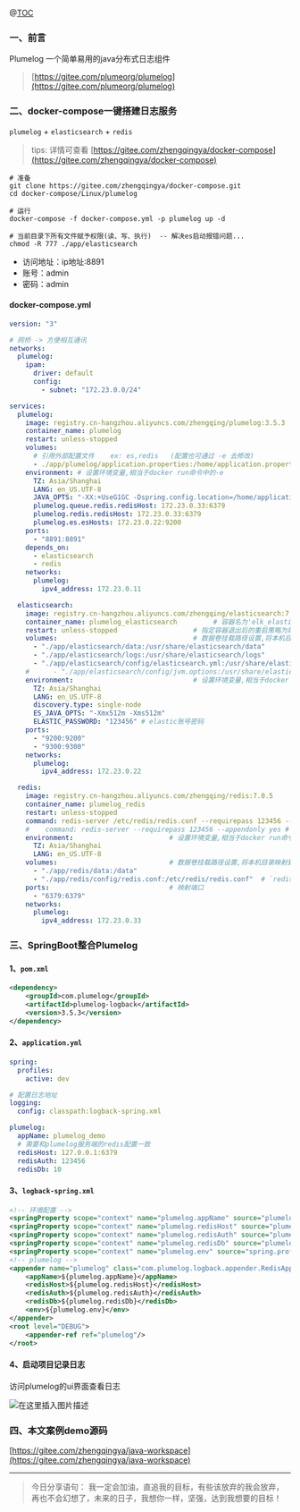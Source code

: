 ﻿@[TOC](文章目录)

### 一、前言

Plumelog 一个简单易用的java分布式日志组件

> [https://gitee.com/plumeorg/plumelog](https://gitee.com/plumeorg/plumelog)

### 二、docker-compose一键搭建日志服务

`plumelog` + `elasticsearch` + `redis`

> tips: 详情可查看 [https://gitee.com/zhengqingya/docker-compose](https://gitee.com/zhengqingya/docker-compose)

```shell
# 准备
git clone https://gitee.com/zhengqingya/docker-compose.git
cd docker-compose/Linux/plumelog

# 运行
docker-compose -f docker-compose.yml -p plumelog up -d

# 当前目录下所有文件赋予权限(读、写、执行)  -- 解决es启动报错问题...
chmod -R 777 ./app/elasticsearch
```

- 访问地址：ip地址:8891
- 账号：admin
- 密码：admin

#### docker-compose.yml

```yml
version: "3"

# 网桥 -> 方便相互通讯
networks:
  plumelog:
    ipam:
      driver: default
      config:
        - subnet: "172.23.0.0/24"

services:
  plumelog:
    image: registry.cn-hangzhou.aliyuncs.com/zhengqing/plumelog:3.5.3
    container_name: plumelog
    restart: unless-stopped
    volumes:
      # 引用外部配置文件    ex: es,redis   (配置也可通过 -e 去修改)
      - ./app/plumelog/application.properties:/home/application.properties
    environment: # 设置环境变量,相当于docker run命令中的-e
      TZ: Asia/Shanghai
      LANG: en_US.UTF-8
      JAVA_OPTS: "-XX:+UseG1GC -Dspring.config.location=/home/application.properties,classpath:application.properties,"
      plumelog.queue.redis.redisHost: 172.23.0.33:6379
      plumelog.redis.redisHost: 172.23.0.33:6379
      plumelog.es.esHosts: 172.23.0.22:9200
    ports:
      - "8891:8891"
    depends_on:
      - elasticsearch
      - redis
    networks:
      plumelog:
        ipv4_address: 172.23.0.11

  elasticsearch:
    image: registry.cn-hangzhou.aliyuncs.com/zhengqing/elasticsearch:7.14.1      # 原镜像`elasticsearch:7.14.1`
    container_name: plumelog_elasticsearch         # 容器名为'elk_elasticsearch'
    restart: unless-stopped                   # 指定容器退出后的重启策略为始终重启，但是不考虑在Docker守护进程启动时就已经停止了的容器
    volumes:                                  # 数据卷挂载路径设置,将本机目录映射到容器目录
      - "./app/elasticsearch/data:/usr/share/elasticsearch/data"
      - "./app/elasticsearch/logs:/usr/share/elasticsearch/logs"
      - "./app/elasticsearch/config/elasticsearch.yml:/usr/share/elasticsearch/config/elasticsearch.yml"
    #      - "./app/elasticsearch/config/jvm.options:/usr/share/elasticsearch/config/jvm.options"
    environment:                              # 设置环境变量,相当于docker run命令中的-e
      TZ: Asia/Shanghai
      LANG: en_US.UTF-8
      discovery.type: single-node
      ES_JAVA_OPTS: "-Xmx512m -Xms512m"
      ELASTIC_PASSWORD: "123456" # elastic账号密码
    ports:
      - "9200:9200"
      - "9300:9300"
    networks:
      plumelog:
        ipv4_address: 172.23.0.22

  redis:
    image: registry.cn-hangzhou.aliyuncs.com/zhengqing/redis:7.0.5                    # 镜像'redis:7.0.5'
    container_name: plumelog_redis                                                             # 容器名为'redis'
    restart: unless-stopped                                                                   # 指定容器退出后的重启策略为始终重启，但是不考虑在Docker守护进程启动时就已经停止了的容器
    command: redis-server /etc/redis/redis.conf --requirepass 123456 --appendonly no # 启动redis服务并添加密码为：123456,默认不开启redis-aof方式持久化配置
    #    command: redis-server --requirepass 123456 --appendonly yes # 启动redis服务并添加密码为：123456,并开启redis持久化配置
    environment:                        # 设置环境变量,相当于docker run命令中的-e
      TZ: Asia/Shanghai
      LANG: en_US.UTF-8
    volumes:                            # 数据卷挂载路径设置,将本机目录映射到容器目录
      - "./app/redis/data:/data"
      - "./app/redis/config/redis.conf:/etc/redis/redis.conf"  # `redis.conf`文件内容`http://download.redis.io/redis-stable/redis.conf`
    ports:                              # 映射端口
      - "6379:6379"
    networks:
      plumelog:
        ipv4_address: 172.23.0.33
```

### 三、SpringBoot整合Plumelog

#### 1、`pom.xml`

```xml
<dependency>
    <groupId>com.plumelog</groupId>
    <artifactId>plumelog-logback</artifactId>
    <version>3.5.3</version>
</dependency>
```

#### 2、`application.yml`

```yml
spring:
  profiles:
    active: dev

# 配置日志地址
logging:
  config: classpath:logback-spring.xml

plumelog:
  appName: plumelog_demo
  # 需要和plumelog服务端的redis配置一致
  redisHost: 127.0.0.1:6379
  redisAuth: 123456
  redisDb: 10
```

#### 3、`logback-spring.xml`

```xml
<!-- 环境配置 -->
<springProperty scope="context" name="plumelog.appName" source="plumelog.appName"/>
<springProperty scope="context" name="plumelog.redisHost" source="plumelog.redisHost"/>
<springProperty scope="context" name="plumelog.redisAuth" source="plumelog.redisAuth"/>
<springProperty scope="context" name="plumelog.redisDb" source="plumelog.redisDb"/>
<springProperty scope="context" name="plumelog.env" source="spring.profiles.active"/>
<!-- plumelog -->
<appender name="plumelog" class="com.plumelog.logback.appender.RedisAppender">
    <appName>${plumelog.appName}</appName>
    <redisHost>${plumelog.redisHost}</redisHost>
    <redisAuth>${plumelog.redisAuth}</redisAuth>
    <redisDb>${plumelog.redisDb}</redisDb>
    <env>${plumelog.env}</env>
</appender>
<root level="DEBUG">
    <appender-ref ref="plumelog"/>
</root>
```

#### 4、启动项目记录日志

访问plumelog的ui界面查看日志

![在这里插入图片描述](https://img-blog.csdnimg.cn/d9bcc4cebb5b45889ea4b40eb3099380.png)

### 四、本文案例demo源码

[https://gitee.com/zhengqingya/java-workspace](https://gitee.com/zhengqingya/java-workspace)


---

> 今日分享语句：
> 我一定会加油，直追我的目标，有些该放弃的我会放弃，再也不会幻想了，未来的日子，我想你一样，坚强，达到我想要的目标！
